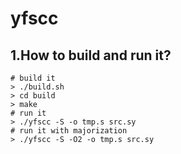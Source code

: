 # yfscc

## 1.How to build and run it?

```shell
# build it
> ./build.sh
> cd build
> make
# run it
> ./yfscc -S -o tmp.s src.sy
# run it with majorization
> ./yfscc -S -O2 -o tmp.s src.sy
```